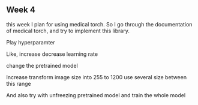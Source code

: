 ## Week 4
this week I plan for using medical torch. So I go through the
documentation of medical torch, and try to implement this library.

Play hyperparamter 

Like, increase decrease learning rate

change the pretrained model

Increase transform image size into 255 to 1200 use several size between
this range

And also try with unfreezing pretrained model and train the whole model